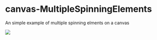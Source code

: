 # canvas-MultipleSpinningElements
An simple example of multiple spinning elments on a canvas

<img src="https://raw.githubusercontent.com/zimonh/canvas-MultipleSpinningElements/master/spin.gif"/>
